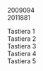 2009094      
2011881        

Tastiera 1     
Tastiera 2      
Tastiera 3      
Tastiera 4      
Tastiera 5       
 
